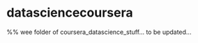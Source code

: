 datasciencecoursera
===================
%% wee folder of coursera_datascience_stuff... to be updated...
